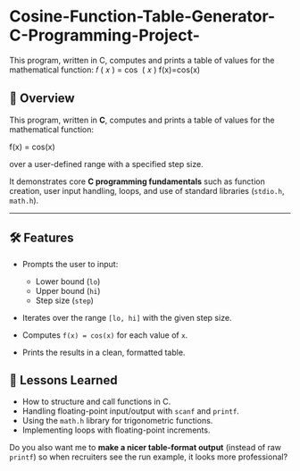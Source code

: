 # Cosine-Function-Table-Generator-C-Programming-Project-
This program, written in C, computes and prints a table of values for the mathematical function:  𝑓 ( 𝑥 ) = cos ⁡ ( 𝑥 ) f(x)=cos(x)


## 📌 Overview

This program, written in **C**, computes and prints a table of values for the mathematical function:


f(x) = cos(x)


over a user-defined range with a specified step size.

It demonstrates core **C programming fundamentals** such as function creation, user input handling, loops, and use of standard libraries (`stdio.h`, `math.h`).

---

## 🛠️ Features

* Prompts the user to input:

  * Lower bound (`lo`)
  * Upper bound (`hi`)
  * Step size (`step`)
* Iterates over the range `[lo, hi]` with the given step size.
* Computes `f(x) = cos(x)` for each value of `x`.
* Prints the results in a clean, formatted table.


## 🧠 Lessons Learned

* How to structure and call functions in C.
* Handling floating-point input/output with `scanf` and `printf`.
* Using the `math.h` library for trigonometric functions.
* Implementing loops with floating-point increments.


Do you also want me to **make a nicer table-format output** (instead of raw `printf`) so when recruiters see the run example, it looks more professional?
